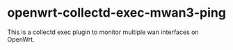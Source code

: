 # openwrt-collectd-exec-mwan3-ping

This is a collectd exec plugin to monitor multiple wan interfaces on OpenWrt.
